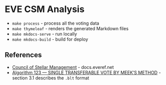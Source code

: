 # EVE CSM Analysis

* `make process` - process all the voting data
* `make thymeleaf` - renders the generated Markdown files
* `make mkdocs-serve` - run locally
* `make mkdocs-build` - build for deploy

## References
* [Council of Stellar Management](https://docs.everef.net/datasets/csm.html) - docs.everef.net
* [Algorithm 123 — SINGLE TRANSFERABLE VOTE BY MEEK’S METHOD](https://www.dia.govt.nz/diawebsite.NSF/Files/meekm/$file/meekm.pdf) - section 3.1 describes the `.blt` format
